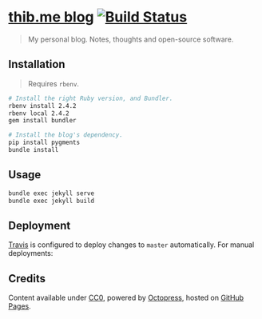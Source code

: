 # [thib.me blog](https://thib.me) [![Build Status](https://travis-ci.org/thibaudcolas/octoblog.svg?branch=master)](https://travis-ci.org/thibaudcolas/octoblog)

> My personal blog. Notes, thoughts and open-source software.

## Installation

> Requires `rbenv`.

```sh
# Install the right Ruby version, and Bundler.
rbenv install 2.4.2
rbenv local 2.4.2
gem install bundler

# Install the blog's dependency.
pip install pygments
bundle install
```

## Usage

```sh
bundle exec jekyll serve
bundle exec jekyll build
```

## Deployment

[Travis](https://travis-ci.org/thibaudcolas/octoblog) is configured to deploy changes to `master` automatically. For manual deployments:

## Credits

Content available under [CC0](https://creativecommons.org/publicdomain/zero/1.0/), powered by [Octopress](http://octopress.org), hosted on [GitHub Pages](http://pages.github.com/).
